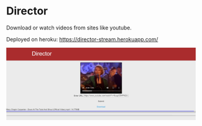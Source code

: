 # Director

Download or watch videos from sites like youtube.

Deployed on heroku: https://director-stream.herokuapp.com/

![web page](doc/director-pr.jpg)